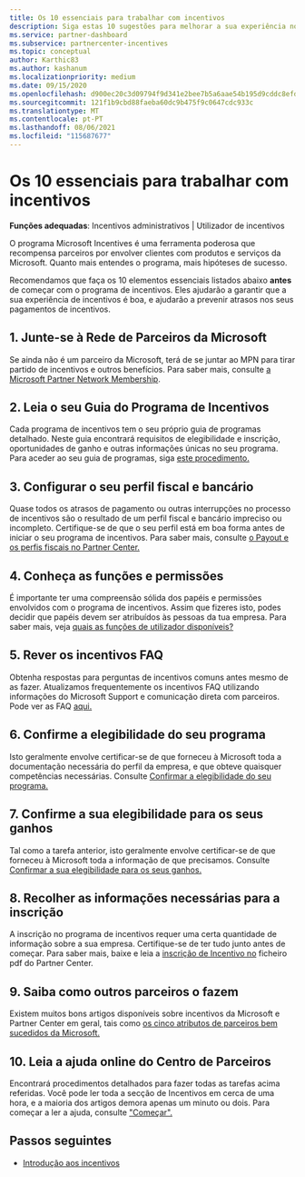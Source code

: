 ```yaml
---
title: Os 10 essenciais para trabalhar com incentivos
description: Siga estas 10 sugestões para melhorar a sua experiência no programa de incentivos e receber pagamentos mais cedo.
ms.service: partner-dashboard
ms.subservice: partnercenter-incentives
ms.topic: conceptual
author: Karthic83
ms.author: kashanum
ms.localizationpriority: medium
ms.date: 09/15/2020
ms.openlocfilehash: d900ec20c3d09794f9d341e2bee7b5a6aae54b195d9cddc8efdf0799a45db89d
ms.sourcegitcommit: 121f1b9cbd88faeba60dc9b475f9c0647cdc933c
ms.translationtype: MT
ms.contentlocale: pt-PT
ms.lasthandoff: 08/06/2021
ms.locfileid: "115687677"
---
```

# <a name="the-10-essentials-for-working-with-incentives"></a>Os 10 essenciais para trabalhar com incentivos

**Funções adequadas**: Incentivos administrativos | Utilizador de incentivos

O programa Microsoft Incentives é uma ferramenta poderosa que recompensa parceiros por envolver clientes com produtos e serviços da Microsoft. Quanto mais entendes o programa, mais hipóteses de sucesso.

Recomendamos que faça os 10 elementos essenciais listados abaixo **antes** de começar com o programa de incentivos. Eles ajudarão a garantir que a sua experiência de incentivos é boa, e ajudarão a prevenir atrasos nos seus pagamentos de incentivos.

## <a name="1-join-the-microsoft-partner-network"></a>1. Junte-se à Rede de Parceiros da Microsoft

Se ainda não é um parceiro da Microsoft, terá de se juntar ao MPN para tirar partido de incentivos e outros benefícios. Para saber mais, consulte [a Microsoft Partner Network Membership](https://partner.microsoft.com/membership).

## <a name="2-read-your-incentives-program-guide"></a>2. Leia o seu Guia do Programa de Incentivos

Cada programa de incentivos tem o seu próprio guia de programas detalhado. Neste guia encontrará requisitos de elegibilidade e inscrição, oportunidades de ganho e outras informações únicas no seu programa. Para aceder ao seu guia de programas, siga [este procedimento.](incentives-determined-your-program-eligibility.md#determining-your-program-eligibility)

## <a name="3-set-up-your-tax-and-banking-profile"></a>3. Configurar o seu perfil fiscal e bancário

Quase todos os atrasos de pagamento ou outras interrupções no processo de incentivos são o resultado de um perfil fiscal e bancário impreciso ou incompleto. Certifique-se de que o seu perfil está em boa forma antes de iniciar o seu programa de incentivos. Para saber mais, consulte [o Payout e os perfis fiscais no Partner Center.](incentives-create-and-manage-your-payout-and-tax-profiles.md)

## <a name="4-learn-about-roles-and-permissions"></a>4. Conheça as funções e permissões

É importante ter uma compreensão sólida dos papéis e permissões envolvidos com o programa de incentivos. Assim que fizeres isto, podes decidir que papéis devem ser atribuídos às pessoas da tua empresa. Para saber mais, veja [quais as funções de utilizador disponíveis?](incentives-faq.yml#what-user-roles-are-available-)

## <a name="5-review-the-incentives-faq"></a>5. Rever os incentivos FAQ

Obtenha respostas para perguntas de incentivos comuns antes mesmo de as fazer. Atualizamos frequentemente os incentivos FAQ utilizando informações do Microsoft Support e comunicação direta com parceiros. Pode ver as FAQ [aqui.](incentives-faq.yml)

## <a name="6-confirm-your-program-eligibility"></a>6. Confirme a elegibilidade do seu programa

Isto geralmente envolve certificar-se de que forneceu à Microsoft toda a documentação necessária do perfil da empresa, e que obteve quaisquer competências necessárias. Consulte [Confirmar a elegibilidade do seu programa.](incentives-determined-your-program-eligibility.md)

## <a name="7-confirm-your-earnings-eligibility"></a>7. Confirme a sua elegibilidade para os seus ganhos

Tal como a tarefa anterior, isto geralmente envolve certificar-se de que forneceu à Microsoft toda a informação de que precisamos. Consulte [Confirmar a sua elegibilidade para os seus ganhos.](incentives-confirm-your-earnings-eligibility.md)

## <a name="8-gather-the-necessary-enrollment-information"></a>8. Recolher as informações necessárias para a inscrição

A inscrição no programa de incentivos requer uma certa quantidade de informação sobre a sua empresa. Certifique-se de ter tudo junto antes de começar. Para saber mais, baixe e leia a [inscrição de Incentivo no](https://assetsprod.microsoft.com/partner-center-incentives-enrollment.pdf) ficheiro pdf do Partner Center.

## <a name="9-learn-how-other-partners-do-it"></a>9. Saiba como outros parceiros o fazem

Existem muitos bons artigos disponíveis sobre incentivos da Microsoft e Partner Center em geral, tais como [os cinco atributos de parceiros bem sucedidos da Microsoft.](https://www.microsoft.com/en-us/us-partner-blog/2019/08/29/the-five-attributes-of-successful-microsoft-partners/)

## <a name="10-read-the-partner-center-online-help"></a>10. Leia a ajuda online do Centro de Parceiros

Encontrará procedimentos detalhados para fazer todas as tarefas acima referidas. Você pode ler toda a secção de Incentivos em cerca de uma hora, e a maioria dos artigos demora apenas um minuto ou dois. Para começar a ler a ajuda, consulte ["Começar".](incentives-get-started-intro.md)

## <a name="next-steps"></a>Passos seguintes

- [Introdução aos incentivos](incentives-get-started-intro.md)
